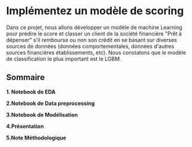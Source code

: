 # Implémentez un modèle de scoring

Dans ce projet, nous allons développer un modèle de machine Learning pour prédire le score et classer un client de la société financière "Prêt à dépenser" s'il rembourse ou non son crédit en se basant sur diverses sources de données (données comportementales, données d'autres sources financières établissements, etc). Nous constatons que le modèle de classification le plus important est le LGBM.

##  Sommaire 
**1. Notebook de EDA**

**2.Notebook de Data preprocessing**

**3.Notebook de Modélisation**

**4.Présentation**

**5.Note Méthodologique** 



